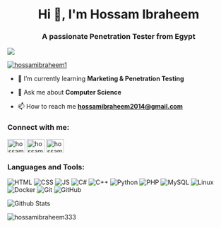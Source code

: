 <h1 align="center">Hi 👋, I'm Hossam Ibraheem</h1>
<h3 align="center">A passionate Penetration Tester from Egypt</h3>

[![](https://vistr.dev/badge?repo=hossamibraheem333.hossamibraheem333&corners=square)](https://github.com/hossamibraheem333/vistr.dev)
<p align="left"> <a href="https://twitter.com/hossamibraheem1" target="blank"><img src="https://img.shields.io/twitter/follow/hossamibraheem1?logo=twitter&style=for-the-badge" alt="hossamibraheem1" /></a> </p>

- 🌱 I’m currently learning **Marketing & Penetration Testing**

- 💬 Ask me about **Computer Science**

- 📫 How to reach me **hossamibraheem2014@gmail.com**

<h3 align="left">Connect with me:</h3>
<p align="left">
  
  <a href="https://twitter.com/hossamibraheem1" target="blank">
<img align="center" src="https://cdn.jsdelivr.net/npm/simple-icons@3.0.1/icons/twitter.svg" alt="hossamibraheem1" height="30" width="40" /></a>
  <a href="https://linkedin.com/in/hossamibraheem" target="blank">
<img align="center" src="https://cdn.jsdelivr.net/npm/simple-icons@3.0.1/icons/linkedin.svg" alt="hossamibraheem" height="30" width="40" /></a>
  <a href="https://fb.com/hossamibraheem333" target="blank"><img align="center" src="https://cdn.jsdelivr.net/npm/simple-icons@3.0.1/icons/facebook.svg" alt="hossamibraheem333" height="30" width="40" /></a>
</p>

<h3 align="left">Languages and Tools:</h3>

![HTML](https://img.shields.io/badge/-HTML-orange?style=flat-square&logo=HTML5)
![CSS](https://img.shields.io/badge/-CSS-blue?style=flat-square&logo=CSS3)
![JS](https://img.shields.io/badge/-JS-black?style=flat-square&logo=javascript)
![C#](https://img.shields.io/badge/-C%23-00599C?style=flat-square&logo=C#)
![C++](https://img.shields.io/badge/-C++-00599C?style=flat-square&logo=c)
![Python](https://img.shields.io/badge/-Python-black?style=flat-square&logo=Python)
![PHP](https://img.shields.io/badge/-PHP-black?style=flat-square&logo=php)
![MySQL](https://img.shields.io/badge/-MySQL-gray?style=flat-square&logo=mysql)
![Linux](https://img.shields.io/badge/-Linux-gray?style=flat-square&logo=linux)
![Docker](https://img.shields.io/badge/-Docker-black?style=flat-square&logo=docker)
![Git](https://img.shields.io/badge/-Git-black?style=flat-square&logo=git)
![GitHub](https://img.shields.io/badge/-GitHub-181717?style=flat-square&logo=github)


![Github Stats](https://github-readme-stats.vercel.app/api?username=hossamibraheem333&count_private=true&show_icons=true&include_all_commits=true&theme=light)

<p><img align="center" src="https://github-readme-stats.vercel.app/api/top-langs?username=hossamibraheem333&show_icons=true&locale=en&layout=compact" alt="hossamibraheem333" /></p>
